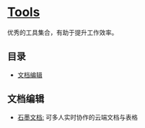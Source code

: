 # [Tools](https://openset.github.io/Tools/)
优秀的工具集合，有助于提升工作效率。

## 目录
  - [文档编辑](#文档编辑)

## 文档编辑
  - [石墨文档:](https://shimo.im/) 可多人实时协作的云端文档与表格
